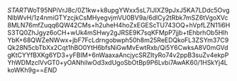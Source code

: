 $START$WoT95NPiVrJ8c/0Z1kw+k8upgYWxx5sL7lJIXZ9pJxJ5KA7LDdc5OvgNlbWvH/1z4nmiGTYzcjkCsMHyegvjmVU0BV9a/6dlCy2tRbk7mSZ6tVgoXVc8MLN76mfZuqq6QW42CMs+h2uheH4hoZxEGEScTU743OQ+hVpfLZN11i6HS3TQ0ZhJgyz6oCH+wUk4mSHwy2gJRSE9K7sqKFMpP7jjb+tEhbrhOb5HlhYbK+68QWZeNWwx+jbF7FcLdrngobwph50h8m25ReEDQkoFL3ZSYm37C9Qk28N5cbTbXx2Cqt1hBO0YtH6bfsNiGwMvEwtRxb/Qi5Y6CwksA8V0mGVdgKtCYYfBXKg6YD3+yFBIM+6nWaaxaAncjycSRZItyRo74v2ppB3suZv4ekpPYhWDMzclVvGT0+yOANhilwOd3xdUgoSbOtBp9P6Lvbi7AwAK60/1HSkYj4LkoWKh9g==$END$